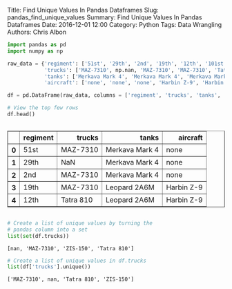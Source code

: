 Title: Find Unique Values In Pandas Dataframes
Slug: pandas_find_unique_values
Summary: Find Unique Values In Pandas Dataframes
Date: 2016-12-01 12:00
Category: Python
Tags: Data Wrangling
Authors: Chris Albon




```python
import pandas as pd
import numpy as np
```


```python
raw_data = {'regiment': ['51st', '29th', '2nd', '19th', '12th', '101st', '90th', '30th', '193th', '1st', '94th', '91th'], 
            'trucks': ['MAZ-7310', np.nan, 'MAZ-7310', 'MAZ-7310', 'Tatra 810', 'Tatra 810', 'Tatra 810', 'Tatra 810', 'ZIS-150', 'Tatra 810', 'ZIS-150', 'ZIS-150'],
            'tanks': ['Merkava Mark 4', 'Merkava Mark 4', 'Merkava Mark 4', 'Leopard 2A6M', 'Leopard 2A6M', 'Leopard 2A6M', 'Arjun MBT', 'Leopard 2A6M', 'Arjun MBT', 'Arjun MBT', 'Arjun MBT', 'Arjun MBT'],
            'aircraft': ['none', 'none', 'none', 'Harbin Z-9', 'Harbin Z-9', 'none', 'Harbin Z-9', 'SH-60B Seahawk', 'SH-60B Seahawk', 'SH-60B Seahawk', 'SH-60B Seahawk', 'SH-60B Seahawk']}

df = pd.DataFrame(raw_data, columns = ['regiment', 'trucks', 'tanks', 'aircraft'])
```


```python
# View the top few rows
df.head()
```




<div style="max-height:1000px;max-width:1500px;overflow:auto;">
<table border="1" class="dataframe">
  <thead>
    <tr style="text-align: right;">
      <th></th>
      <th>regiment</th>
      <th>trucks</th>
      <th>tanks</th>
      <th>aircraft</th>
    </tr>
  </thead>
  <tbody>
    <tr>
      <th>0</th>
      <td> 51st</td>
      <td>  MAZ-7310</td>
      <td> Merkava Mark 4</td>
      <td>       none</td>
    </tr>
    <tr>
      <th>1</th>
      <td> 29th</td>
      <td>       NaN</td>
      <td> Merkava Mark 4</td>
      <td>       none</td>
    </tr>
    <tr>
      <th>2</th>
      <td>  2nd</td>
      <td>  MAZ-7310</td>
      <td> Merkava Mark 4</td>
      <td>       none</td>
    </tr>
    <tr>
      <th>3</th>
      <td> 19th</td>
      <td>  MAZ-7310</td>
      <td>   Leopard 2A6M</td>
      <td> Harbin Z-9</td>
    </tr>
    <tr>
      <th>4</th>
      <td> 12th</td>
      <td> Tatra 810</td>
      <td>   Leopard 2A6M</td>
      <td> Harbin Z-9</td>
    </tr>
  </tbody>
</table>
</div>




```python
# Create a list of unique values by turning the
# pandas column into a set
list(set(df.trucks))
```




    [nan, 'MAZ-7310', 'ZIS-150', 'Tatra 810']




```python
# Create a list of unique values in df.trucks
list(df['trucks'].unique())
```




    ['MAZ-7310', nan, 'Tatra 810', 'ZIS-150']


